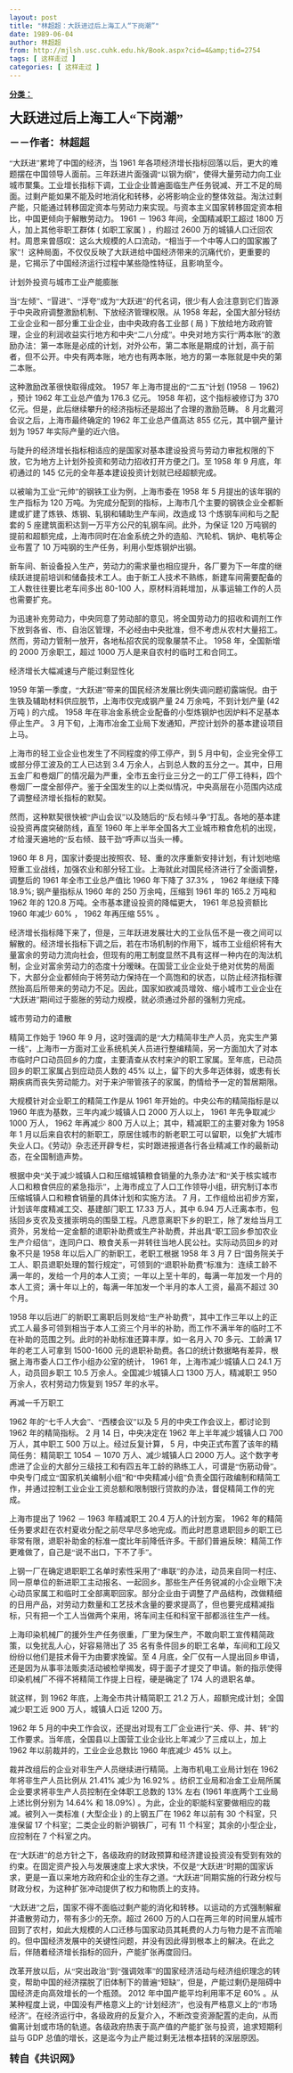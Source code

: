 ```yaml
---
layout: post
title: "林超超：大跃进过后上海工人“下岗潮”"
date: 1989-06-04
author: 林超超
from: http://mjlsh.usc.cuhk.edu.hk/Book.aspx?cid=4&amp;tid=2754
tags: [ 这样走过 ]
categories: [ 这样走过 ]
---
```


<div style="margin: 15px 10px 10px 0px;">
<div>
<span id="ctl00_ContentPlaceHolder1_chapter1_SubjectLabel" style="font-weight:bold;text-decoration:underline;">
   分类：
  </span>
</div>
<!--[if gte mso 9]><xml>
 <o:OfficeDocumentSettings>
  <o:AllowPNG/>
 </o:OfficeDocumentSettings>
</xml><![endif]-->
<!--[if gte mso 9]><xml>
 <w:WordDocument>
  <w:View>Normal</w:View>
  <w:Zoom>0</w:Zoom>
  <w:TrackMoves/>
  <w:TrackFormatting/>
  <w:PunctuationKerning/>
  <w:ValidateAgainstSchemas/>
  <w:SaveIfXMLInvalid>false</w:SaveIfXMLInvalid>
  <w:IgnoreMixedContent>false</w:IgnoreMixedContent>
  <w:AlwaysShowPlaceholderText>false</w:AlwaysShowPlaceholderText>
  <w:DoNotPromoteQF/>
  <w:LidThemeOther>EN-US</w:LidThemeOther>
  <w:LidThemeAsian>JA</w:LidThemeAsian>
  <w:LidThemeComplexScript>X-NONE</w:LidThemeComplexScript>
  <w:Compatibility>
   <w:BreakWrappedTables/>
   <w:SnapToGridInCell/>
   <w:WrapTextWithPunct/>
   <w:UseAsianBreakRules/>
   <w:DontGrowAutofit/>
   <w:SplitPgBreakAndParaMark/>
   <w:EnableOpenTypeKerning/>
   <w:DontFlipMirrorIndents/>
   <w:OverrideTableStyleHps/>
   <w:UseFELayout/>
  </w:Compatibility>
  <m:mathPr>
   <m:mathFont m:val="Cambria Math"/>
   <m:brkBin m:val="before"/>
   <m:brkBinSub m:val="&#45;-"/>
   <m:smallFrac m:val="off"/>
   <m:dispDef/>
   <m:lMargin m:val="0"/>
   <m:rMargin m:val="0"/>
   <m:defJc m:val="centerGroup"/>
   <m:wrapIndent m:val="1440"/>
   <m:intLim m:val="subSup"/>
   <m:naryLim m:val="undOvr"/>
  </m:mathPr></w:WordDocument>
</xml><![endif]-->
<!--[if gte mso 9]><xml>
 <w:LatentStyles DefLockedState="false" DefUnhideWhenUsed="true"
  DefSemiHidden="true" DefQFormat="false" DefPriority="99"
  LatentStyleCount="276">
  <w:LsdException Locked="false" Priority="0" SemiHidden="false"
   UnhideWhenUsed="false" QFormat="true" Name="Normal"/>
  <w:LsdException Locked="false" Priority="9" SemiHidden="false"
   UnhideWhenUsed="false" QFormat="true" Name="heading 1"/>
  <w:LsdException Locked="false" Priority="9" QFormat="true" Name="heading 2"/>
  <w:LsdException Locked="false" Priority="9" QFormat="true" Name="heading 3"/>
  <w:LsdException Locked="false" Priority="9" QFormat="true" Name="heading 4"/>
  <w:LsdException Locked="false" Priority="9" QFormat="true" Name="heading 5"/>
  <w:LsdException Locked="false" Priority="9" QFormat="true" Name="heading 6"/>
  <w:LsdException Locked="false" Priority="9" QFormat="true" Name="heading 7"/>
  <w:LsdException Locked="false" Priority="9" QFormat="true" Name="heading 8"/>
  <w:LsdException Locked="false" Priority="9" QFormat="true" Name="heading 9"/>
  <w:LsdException Locked="false" Priority="39" Name="toc 1"/>
  <w:LsdException Locked="false" Priority="39" Name="toc 2"/>
  <w:LsdException Locked="false" Priority="39" Name="toc 3"/>
  <w:LsdException Locked="false" Priority="39" Name="toc 4"/>
  <w:LsdException Locked="false" Priority="39" Name="toc 5"/>
  <w:LsdException Locked="false" Priority="39" Name="toc 6"/>
  <w:LsdException Locked="false" Priority="39" Name="toc 7"/>
  <w:LsdException Locked="false" Priority="39" Name="toc 8"/>
  <w:LsdException Locked="false" Priority="39" Name="toc 9"/>
  <w:LsdException Locked="false" Priority="35" QFormat="true" Name="caption"/>
  <w:LsdException Locked="false" Priority="10" SemiHidden="false"
   UnhideWhenUsed="false" QFormat="true" Name="Title"/>
  <w:LsdException Locked="false" Priority="0" Name="Default Paragraph Font"/>
  <w:LsdException Locked="false" Priority="11" SemiHidden="false"
   UnhideWhenUsed="false" QFormat="true" Name="Subtitle"/>
  <w:LsdException Locked="false" Priority="22" SemiHidden="false"
   UnhideWhenUsed="false" QFormat="true" Name="Strong"/>
  <w:LsdException Locked="false" Priority="20" SemiHidden="false"
   UnhideWhenUsed="false" QFormat="true" Name="Emphasis"/>
  <w:LsdException Locked="false" Priority="59" SemiHidden="false"
   UnhideWhenUsed="false" Name="Table Grid"/>
  <w:LsdException Locked="false" UnhideWhenUsed="false" Name="Placeholder Text"/>
  <w:LsdException Locked="false" Priority="1" SemiHidden="false"
   UnhideWhenUsed="false" QFormat="true" Name="No Spacing"/>
  <w:LsdException Locked="false" Priority="60" SemiHidden="false"
   UnhideWhenUsed="false" Name="Light Shading"/>
  <w:LsdException Locked="false" Priority="61" SemiHidden="false"
   UnhideWhenUsed="false" Name="Light List"/>
  <w:LsdException Locked="false" Priority="62" SemiHidden="false"
   UnhideWhenUsed="false" Name="Light Grid"/>
  <w:LsdException Locked="false" Priority="63" SemiHidden="false"
   UnhideWhenUsed="false" Name="Medium Shading 1"/>
  <w:LsdException Locked="false" Priority="64" SemiHidden="false"
   UnhideWhenUsed="false" Name="Medium Shading 2"/>
  <w:LsdException Locked="false" Priority="65" SemiHidden="false"
   UnhideWhenUsed="false" Name="Medium List 1"/>
  <w:LsdException Locked="false" Priority="66" SemiHidden="false"
   UnhideWhenUsed="false" Name="Medium List 2"/>
  <w:LsdException Locked="false" Priority="67" SemiHidden="false"
   UnhideWhenUsed="false" Name="Medium Grid 1"/>
  <w:LsdException Locked="false" Priority="68" SemiHidden="false"
   UnhideWhenUsed="false" Name="Medium Grid 2"/>
  <w:LsdException Locked="false" Priority="69" SemiHidden="false"
   UnhideWhenUsed="false" Name="Medium Grid 3"/>
  <w:LsdException Locked="false" Priority="70" SemiHidden="false"
   UnhideWhenUsed="false" Name="Dark List"/>
  <w:LsdException Locked="false" Priority="71" SemiHidden="false"
   UnhideWhenUsed="false" Name="Colorful Shading"/>
  <w:LsdException Locked="false" Priority="72" SemiHidden="false"
   UnhideWhenUsed="false" Name="Colorful List"/>
  <w:LsdException Locked="false" Priority="73" SemiHidden="false"
   UnhideWhenUsed="false" Name="Colorful Grid"/>
  <w:LsdException Locked="false" Priority="60" SemiHidden="false"
   UnhideWhenUsed="false" Name="Light Shading Accent 1"/>
  <w:LsdException Locked="false" Priority="61" SemiHidden="false"
   UnhideWhenUsed="false" Name="Light List Accent 1"/>
  <w:LsdException Locked="false" Priority="62" SemiHidden="false"
   UnhideWhenUsed="false" Name="Light Grid Accent 1"/>
  <w:LsdException Locked="false" Priority="63" SemiHidden="false"
   UnhideWhenUsed="false" Name="Medium Shading 1 Accent 1"/>
  <w:LsdException Locked="false" Priority="64" SemiHidden="false"
   UnhideWhenUsed="false" Name="Medium Shading 2 Accent 1"/>
  <w:LsdException Locked="false" Priority="65" SemiHidden="false"
   UnhideWhenUsed="false" Name="Medium List 1 Accent 1"/>
  <w:LsdException Locked="false" UnhideWhenUsed="false" Name="Revision"/>
  <w:LsdException Locked="false" Priority="34" SemiHidden="false"
   UnhideWhenUsed="false" QFormat="true" Name="List Paragraph"/>
  <w:LsdException Locked="false" Priority="29" SemiHidden="false"
   UnhideWhenUsed="false" QFormat="true" Name="Quote"/>
  <w:LsdException Locked="false" Priority="30" SemiHidden="false"
   UnhideWhenUsed="false" QFormat="true" Name="Intense Quote"/>
  <w:LsdException Locked="false" Priority="66" SemiHidden="false"
   UnhideWhenUsed="false" Name="Medium List 2 Accent 1"/>
  <w:LsdException Locked="false" Priority="67" SemiHidden="false"
   UnhideWhenUsed="false" Name="Medium Grid 1 Accent 1"/>
  <w:LsdException Locked="false" Priority="68" SemiHidden="false"
   UnhideWhenUsed="false" Name="Medium Grid 2 Accent 1"/>
  <w:LsdException Locked="false" Priority="69" SemiHidden="false"
   UnhideWhenUsed="false" Name="Medium Grid 3 Accent 1"/>
  <w:LsdException Locked="false" Priority="70" SemiHidden="false"
   UnhideWhenUsed="false" Name="Dark List Accent 1"/>
  <w:LsdException Locked="false" Priority="71" SemiHidden="false"
   UnhideWhenUsed="false" Name="Colorful Shading Accent 1"/>
  <w:LsdException Locked="false" Priority="72" SemiHidden="false"
   UnhideWhenUsed="false" Name="Colorful List Accent 1"/>
  <w:LsdException Locked="false" Priority="73" SemiHidden="false"
   UnhideWhenUsed="false" Name="Colorful Grid Accent 1"/>
  <w:LsdException Locked="false" Priority="60" SemiHidden="false"
   UnhideWhenUsed="false" Name="Light Shading Accent 2"/>
  <w:LsdException Locked="false" Priority="61" SemiHidden="false"
   UnhideWhenUsed="false" Name="Light List Accent 2"/>
  <w:LsdException Locked="false" Priority="62" SemiHidden="false"
   UnhideWhenUsed="false" Name="Light Grid Accent 2"/>
  <w:LsdException Locked="false" Priority="63" SemiHidden="false"
   UnhideWhenUsed="false" Name="Medium Shading 1 Accent 2"/>
  <w:LsdException Locked="false" Priority="64" SemiHidden="false"
   UnhideWhenUsed="false" Name="Medium Shading 2 Accent 2"/>
  <w:LsdException Locked="false" Priority="65" SemiHidden="false"
   UnhideWhenUsed="false" Name="Medium List 1 Accent 2"/>
  <w:LsdException Locked="false" Priority="66" SemiHidden="false"
   UnhideWhenUsed="false" Name="Medium List 2 Accent 2"/>
  <w:LsdException Locked="false" Priority="67" SemiHidden="false"
   UnhideWhenUsed="false" Name="Medium Grid 1 Accent 2"/>
  <w:LsdException Locked="false" Priority="68" SemiHidden="false"
   UnhideWhenUsed="false" Name="Medium Grid 2 Accent 2"/>
  <w:LsdException Locked="false" Priority="69" SemiHidden="false"
   UnhideWhenUsed="false" Name="Medium Grid 3 Accent 2"/>
  <w:LsdException Locked="false" Priority="70" SemiHidden="false"
   UnhideWhenUsed="false" Name="Dark List Accent 2"/>
  <w:LsdException Locked="false" Priority="71" SemiHidden="false"
   UnhideWhenUsed="false" Name="Colorful Shading Accent 2"/>
  <w:LsdException Locked="false" Priority="72" SemiHidden="false"
   UnhideWhenUsed="false" Name="Colorful List Accent 2"/>
  <w:LsdException Locked="false" Priority="73" SemiHidden="false"
   UnhideWhenUsed="false" Name="Colorful Grid Accent 2"/>
  <w:LsdException Locked="false" Priority="60" SemiHidden="false"
   UnhideWhenUsed="false" Name="Light Shading Accent 3"/>
  <w:LsdException Locked="false" Priority="61" SemiHidden="false"
   UnhideWhenUsed="false" Name="Light List Accent 3"/>
  <w:LsdException Locked="false" Priority="62" SemiHidden="false"
   UnhideWhenUsed="false" Name="Light Grid Accent 3"/>
  <w:LsdException Locked="false" Priority="63" SemiHidden="false"
   UnhideWhenUsed="false" Name="Medium Shading 1 Accent 3"/>
  <w:LsdException Locked="false" Priority="64" SemiHidden="false"
   UnhideWhenUsed="false" Name="Medium Shading 2 Accent 3"/>
  <w:LsdException Locked="false" Priority="65" SemiHidden="false"
   UnhideWhenUsed="false" Name="Medium List 1 Accent 3"/>
  <w:LsdException Locked="false" Priority="66" SemiHidden="false"
   UnhideWhenUsed="false" Name="Medium List 2 Accent 3"/>
  <w:LsdException Locked="false" Priority="67" SemiHidden="false"
   UnhideWhenUsed="false" Name="Medium Grid 1 Accent 3"/>
  <w:LsdException Locked="false" Priority="68" SemiHidden="false"
   UnhideWhenUsed="false" Name="Medium Grid 2 Accent 3"/>
  <w:LsdException Locked="false" Priority="69" SemiHidden="false"
   UnhideWhenUsed="false" Name="Medium Grid 3 Accent 3"/>
  <w:LsdException Locked="false" Priority="70" SemiHidden="false"
   UnhideWhenUsed="false" Name="Dark List Accent 3"/>
  <w:LsdException Locked="false" Priority="71" SemiHidden="false"
   UnhideWhenUsed="false" Name="Colorful Shading Accent 3"/>
  <w:LsdException Locked="false" Priority="72" SemiHidden="false"
   UnhideWhenUsed="false" Name="Colorful List Accent 3"/>
  <w:LsdException Locked="false" Priority="73" SemiHidden="false"
   UnhideWhenUsed="false" Name="Colorful Grid Accent 3"/>
  <w:LsdException Locked="false" Priority="60" SemiHidden="false"
   UnhideWhenUsed="false" Name="Light Shading Accent 4"/>
  <w:LsdException Locked="false" Priority="61" SemiHidden="false"
   UnhideWhenUsed="false" Name="Light List Accent 4"/>
  <w:LsdException Locked="false" Priority="62" SemiHidden="false"
   UnhideWhenUsed="false" Name="Light Grid Accent 4"/>
  <w:LsdException Locked="false" Priority="63" SemiHidden="false"
   UnhideWhenUsed="false" Name="Medium Shading 1 Accent 4"/>
  <w:LsdException Locked="false" Priority="64" SemiHidden="false"
   UnhideWhenUsed="false" Name="Medium Shading 2 Accent 4"/>
  <w:LsdException Locked="false" Priority="65" SemiHidden="false"
   UnhideWhenUsed="false" Name="Medium List 1 Accent 4"/>
  <w:LsdException Locked="false" Priority="66" SemiHidden="false"
   UnhideWhenUsed="false" Name="Medium List 2 Accent 4"/>
  <w:LsdException Locked="false" Priority="67" SemiHidden="false"
   UnhideWhenUsed="false" Name="Medium Grid 1 Accent 4"/>
  <w:LsdException Locked="false" Priority="68" SemiHidden="false"
   UnhideWhenUsed="false" Name="Medium Grid 2 Accent 4"/>
  <w:LsdException Locked="false" Priority="69" SemiHidden="false"
   UnhideWhenUsed="false" Name="Medium Grid 3 Accent 4"/>
  <w:LsdException Locked="false" Priority="70" SemiHidden="false"
   UnhideWhenUsed="false" Name="Dark List Accent 4"/>
  <w:LsdException Locked="false" Priority="71" SemiHidden="false"
   UnhideWhenUsed="false" Name="Colorful Shading Accent 4"/>
  <w:LsdException Locked="false" Priority="72" SemiHidden="false"
   UnhideWhenUsed="false" Name="Colorful List Accent 4"/>
  <w:LsdException Locked="false" Priority="73" SemiHidden="false"
   UnhideWhenUsed="false" Name="Colorful Grid Accent 4"/>
  <w:LsdException Locked="false" Priority="60" SemiHidden="false"
   UnhideWhenUsed="false" Name="Light Shading Accent 5"/>
  <w:LsdException Locked="false" Priority="61" SemiHidden="false"
   UnhideWhenUsed="false" Name="Light List Accent 5"/>
  <w:LsdException Locked="false" Priority="62" SemiHidden="false"
   UnhideWhenUsed="false" Name="Light Grid Accent 5"/>
  <w:LsdException Locked="false" Priority="63" SemiHidden="false"
   UnhideWhenUsed="false" Name="Medium Shading 1 Accent 5"/>
  <w:LsdException Locked="false" Priority="64" SemiHidden="false"
   UnhideWhenUsed="false" Name="Medium Shading 2 Accent 5"/>
  <w:LsdException Locked="false" Priority="65" SemiHidden="false"
   UnhideWhenUsed="false" Name="Medium List 1 Accent 5"/>
  <w:LsdException Locked="false" Priority="66" SemiHidden="false"
   UnhideWhenUsed="false" Name="Medium List 2 Accent 5"/>
  <w:LsdException Locked="false" Priority="67" SemiHidden="false"
   UnhideWhenUsed="false" Name="Medium Grid 1 Accent 5"/>
  <w:LsdException Locked="false" Priority="68" SemiHidden="false"
   UnhideWhenUsed="false" Name="Medium Grid 2 Accent 5"/>
  <w:LsdException Locked="false" Priority="69" SemiHidden="false"
   UnhideWhenUsed="false" Name="Medium Grid 3 Accent 5"/>
  <w:LsdException Locked="false" Priority="70" SemiHidden="false"
   UnhideWhenUsed="false" Name="Dark List Accent 5"/>
  <w:LsdException Locked="false" Priority="71" SemiHidden="false"
   UnhideWhenUsed="false" Name="Colorful Shading Accent 5"/>
  <w:LsdException Locked="false" Priority="72" SemiHidden="false"
   UnhideWhenUsed="false" Name="Colorful List Accent 5"/>
  <w:LsdException Locked="false" Priority="73" SemiHidden="false"
   UnhideWhenUsed="false" Name="Colorful Grid Accent 5"/>
  <w:LsdException Locked="false" Priority="60" SemiHidden="false"
   UnhideWhenUsed="false" Name="Light Shading Accent 6"/>
  <w:LsdException Locked="false" Priority="61" SemiHidden="false"
   UnhideWhenUsed="false" Name="Light List Accent 6"/>
  <w:LsdException Locked="false" Priority="62" SemiHidden="false"
   UnhideWhenUsed="false" Name="Light Grid Accent 6"/>
  <w:LsdException Locked="false" Priority="63" SemiHidden="false"
   UnhideWhenUsed="false" Name="Medium Shading 1 Accent 6"/>
  <w:LsdException Locked="false" Priority="64" SemiHidden="false"
   UnhideWhenUsed="false" Name="Medium Shading 2 Accent 6"/>
  <w:LsdException Locked="false" Priority="65" SemiHidden="false"
   UnhideWhenUsed="false" Name="Medium List 1 Accent 6"/>
  <w:LsdException Locked="false" Priority="66" SemiHidden="false"
   UnhideWhenUsed="false" Name="Medium List 2 Accent 6"/>
  <w:LsdException Locked="false" Priority="67" SemiHidden="false"
   UnhideWhenUsed="false" Name="Medium Grid 1 Accent 6"/>
  <w:LsdException Locked="false" Priority="68" SemiHidden="false"
   UnhideWhenUsed="false" Name="Medium Grid 2 Accent 6"/>
  <w:LsdException Locked="false" Priority="69" SemiHidden="false"
   UnhideWhenUsed="false" Name="Medium Grid 3 Accent 6"/>
  <w:LsdException Locked="false" Priority="70" SemiHidden="false"
   UnhideWhenUsed="false" Name="Dark List Accent 6"/>
  <w:LsdException Locked="false" Priority="71" SemiHidden="false"
   UnhideWhenUsed="false" Name="Colorful Shading Accent 6"/>
  <w:LsdException Locked="false" Priority="72" SemiHidden="false"
   UnhideWhenUsed="false" Name="Colorful List Accent 6"/>
  <w:LsdException Locked="false" Priority="73" SemiHidden="false"
   UnhideWhenUsed="false" Name="Colorful Grid Accent 6"/>
  <w:LsdException Locked="false" Priority="19" SemiHidden="false"
   UnhideWhenUsed="false" QFormat="true" Name="Subtle Emphasis"/>
  <w:LsdException Locked="false" Priority="21" SemiHidden="false"
   UnhideWhenUsed="false" QFormat="true" Name="Intense Emphasis"/>
  <w:LsdException Locked="false" Priority="31" SemiHidden="false"
   UnhideWhenUsed="false" QFormat="true" Name="Subtle Reference"/>
  <w:LsdException Locked="false" Priority="32" SemiHidden="false"
   UnhideWhenUsed="false" QFormat="true" Name="Intense Reference"/>
  <w:LsdException Locked="false" Priority="33" SemiHidden="false"
   UnhideWhenUsed="false" QFormat="true" Name="Book Title"/>
  <w:LsdException Locked="false" Priority="37" Name="Bibliography"/>
  <w:LsdException Locked="false" Priority="39" QFormat="true" Name="TOC Heading"/>
 </w:LatentStyles>
</xml><![endif]-->
<!--[if gte mso 10]>
<style>
 /* Style Definitions */
table.MsoNormalTable
	{mso-style-name:"Table Normal";
	mso-tstyle-rowband-size:0;
	mso-tstyle-colband-size:0;
	mso-style-noshow:yes;
	mso-style-priority:99;
	mso-style-parent:"";
	mso-padding-alt:0in 5.4pt 0in 5.4pt;
	mso-para-margin:0in;
	mso-para-margin-bottom:.0001pt;
	mso-pagination:widow-orphan;
	font-size:10.0pt;
	font-family:"Times New Roman";}
</style>
<![endif]-->
<!--StartFragment-->
<p class="MsoNormal">
<o:p>
<b>
<font size="4">
</font>
</b>
</o:p>
</p>
<p class="MsoNormal">
<b>
<span lang="ZH-CN" style="font-family: 宋体;">
<font size="5">
     大跃进过后上海工人“下岗潮”
    </font>
</span>
<font size="4">
<o:p>
</o:p>
</font>
</b>
</p>
<p class="MsoNormal">
<span lang="ZH-CN" style='font-family:宋体;mso-ascii-font-family:
"Times New Roman"'>
<b>
<font size="4">
     －－作者：林超超
    </font>
</b>
</span>
<o:p>
</o:p>
</p>
<p class="MsoNormal">
<o:p>
</o:p>
</p>
<p class="MsoNormal">
<span lang="ZH-CN" style='font-family:宋体;mso-ascii-font-family:
"Times New Roman"'>
   “大跃进”累垮了中国的经济，当
  </span>
  1961
  <span lang="ZH-CN" style='font-family:
宋体;mso-ascii-font-family:"Times New Roman"'>
   年各项经济增长指标回落以后，更大的难题摆在中国领导人面前。三年跃进片面强调“以钢为纲”，使得大量劳动力向工业城市聚集。工业增长指标下调，工业企业普遍面临生产任务锐减、开工不足的局面。过剩产能如果不能及时地消化和转移，必将影响企业的整体效益。淘汰过剩产能，只能通过转移固定资本与劳动力来实现。与资本主义国家转移固定资本相比，中国更倾向于解散劳动力。
  </span>
  1961
  <span lang="ZH-CN" style='font-family:宋体;mso-ascii-font-family:"Times New Roman"'>
   －
  </span>
  1963
  <span lang="ZH-CN" style='font-family:宋体;mso-ascii-font-family:"Times New Roman"'>
   年间，全国精减职工超过
  </span>
  1800
  <span lang="ZH-CN" style='font-family:宋体;mso-ascii-font-family:"Times New Roman"'>
   万人，加上其他非职工群体
  </span>
  (
  <span lang="ZH-CN" style='font-family:宋体;mso-ascii-font-family:"Times New Roman"'>
   如职工家属
  </span>
  )
  <span lang="ZH-CN" style='font-family:宋体;mso-ascii-font-family:"Times New Roman"'>
   ，约超过
  </span>
  2600
  <span lang="ZH-CN" style='font-family:宋体;mso-ascii-font-family:"Times New Roman"'>
   万的城镇人口迁回农村。周恩来曾感叹：这么大规模的人口流动，“相当于一个中等人口的国家搬了家”！这种局面，不仅仅反映了大跃进给中国经济带来的沉痛代价，更重要的是，它揭示了中国经济运行过程中某些隐性特征，且影响至今。
  </span>
<o:p>
</o:p>
</p>
<p class="MsoNormal">
<span lang="ZH-CN" style='font-family:宋体;mso-ascii-font-family:
"Times New Roman"'>
   计划外投资与城市工业产能膨胀
  </span>
<o:p>
</o:p>
</p>
<p class="MsoNormal">
<span lang="ZH-CN" style='font-family:宋体;mso-ascii-font-family:
"Times New Roman"'>
   当“左倾”、“冒进”、“浮夸”成为“大跃进”的代名词，很少有人会注意到它们皆源于中央政府调整激励机制、下放经济管理权限。从
  </span>
  1958
  <span lang="ZH-CN" style='font-family:宋体;mso-ascii-font-family:"Times New Roman"'>
   年起，全国大部分轻纺工业企业和一部分重工业企业，由中央政府各工业部
  </span>
  (
  <span lang="ZH-CN" style='font-family:宋体;mso-ascii-font-family:"Times New Roman"'>
   局
  </span>
  )
  <span lang="ZH-CN" style='font-family:宋体;mso-ascii-font-family:"Times New Roman"'>
   下放给地方政府管理，企业的利润收益实行地方和中央“二八分成”。中央对地方实行“两本账”的激励办法：第一本账是必成的计划，对外公布，第二本账是期成的计划，高于前者，但不公开。中央有两本账，地方也有两本账，地方的第一本账就是中央的第二本账。
  </span>
<o:p>
</o:p>
</p>
<p class="MsoNormal">
<span lang="ZH-CN" style='font-family:宋体;mso-ascii-font-family:
"Times New Roman"'>
   这种激励改革很快取得成效。
  </span>
  1957
  <span lang="ZH-CN" style='font-family:
宋体;mso-ascii-font-family:"Times New Roman"'>
   年上海市提出的“二五”计划
  </span>
  (1958
  <span lang="ZH-CN" style='font-family:宋体;mso-ascii-font-family:"Times New Roman"'>
   －
  </span>
  1962)
  <span lang="ZH-CN" style='font-family:宋体;mso-ascii-font-family:"Times New Roman"'>
   ，预计
  </span>
  1962
  <span lang="ZH-CN" style='font-family:宋体;mso-ascii-font-family:"Times New Roman"'>
   年工业总产值为
  </span>
  176.3
  <span lang="ZH-CN" style='font-family:宋体;mso-ascii-font-family:"Times New Roman"'>
   亿元。
  </span>
  1958
  <span lang="ZH-CN" style='font-family:宋体;mso-ascii-font-family:"Times New Roman"'>
   年初，这个指标被修订为
  </span>
  370
  <span lang="ZH-CN" style='font-family:宋体;mso-ascii-font-family:"Times New Roman"'>
   亿元。但是，此后继续攀升的经济指标还是超出了合理的激励范畴。
  </span>
  8
  <span lang="ZH-CN" style='font-family:宋体;mso-ascii-font-family:"Times New Roman"'>
   月北戴河会议之后，上海市最终确定的
  </span>
  1962
  <span lang="ZH-CN" style='font-family:宋体;mso-ascii-font-family:"Times New Roman"'>
   年工业总产值高达
  </span>
  855
  <span lang="ZH-CN" style='font-family:宋体;mso-ascii-font-family:"Times New Roman"'>
   亿元，其中钢产量计划为
  </span>
  1957
  <span lang="ZH-CN" style='font-family:宋体;mso-ascii-font-family:"Times New Roman"'>
   年实际产量的近六倍。
  </span>
<o:p>
</o:p>
</p>
<p class="MsoNormal">
<span lang="ZH-CN" style='font-family:宋体;mso-ascii-font-family:
"Times New Roman"'>
   与陡升的经济增长指标相适应的是国家对基本建设投资与劳动力审批权限的下放，它为地方上计划外投资和劳动力招收打开方便之门。至
  </span>
  1958
  <span lang="ZH-CN" style='font-family:宋体;mso-ascii-font-family:"Times New Roman"'>
   年
  </span>
  9
  <span lang="ZH-CN" style='font-family:宋体;mso-ascii-font-family:"Times New Roman"'>
   月底，年初通过的
  </span>
  145
  <span lang="ZH-CN" style='font-family:宋体;mso-ascii-font-family:"Times New Roman"'>
   亿元的全年基本建设投资计划就已经超额完成。
  </span>
<o:p>
</o:p>
</p>
<p class="MsoNormal">
<span lang="ZH-CN" style='font-family:宋体;mso-ascii-font-family:
"Times New Roman"'>
   以被喻为工业“元帅”的钢铁工业为例，上海市委在
  </span>
  1958
  <span lang="ZH-CN" style='font-family:宋体;mso-ascii-font-family:"Times New Roman"'>
   年
  </span>
  5
  <span lang="ZH-CN" style='font-family:宋体;mso-ascii-font-family:"Times New Roman"'>
   月提出的该年钢的生产指标为
  </span>
  120
  <span lang="ZH-CN" style='font-family:宋体;mso-ascii-font-family:"Times New Roman"'>
   万吨。为完成分配到的指标，上海市几个主要的钢铁企业全都新建或扩建了炼铁、炼钢、轧钢和辅助生产车间，改造成
  </span>
  13
  <span lang="ZH-CN" style='font-family:宋体;mso-ascii-font-family:"Times New Roman"'>
   个炼钢车间和与之配套的
  </span>
  5
  <span lang="ZH-CN" style='font-family:宋体;mso-ascii-font-family:"Times New Roman"'>
   座建筑面积达到一万平方公尺的轧钢车间。此外，为保证
  </span>
  120
  <span lang="ZH-CN" style='font-family:宋体;mso-ascii-font-family:"Times New Roman"'>
   万吨钢的提前和超额完成，上海市同时在冶金系统之外的造船、汽轮机、锅炉、电机等企业布置了
  </span>
  10
  <span lang="ZH-CN" style='font-family:宋体;mso-ascii-font-family:"Times New Roman"'>
   万吨钢的生产任务，利用小型炼钢炉出钢。
  </span>
<o:p>
</o:p>
</p>
<p class="MsoNormal">
<span lang="ZH-CN" style='font-family:宋体;mso-ascii-font-family:
"Times New Roman"'>
   新车间、新设备投入生产，劳动力的需求量也相应提升，各厂要为下一年度的继续跃进提前培训和储备技术工人。由于新工人技术不熟练，新建车间需要配备的工人数往往要比老车间多出
  </span>
  80-100
  <span lang="ZH-CN" style='font-family:宋体;mso-ascii-font-family:"Times New Roman"'>
   人，原材料消耗增加，从事运输工作的人员也需要扩充。
  </span>
<o:p>
</o:p>
</p>
<p class="MsoNormal">
<span lang="ZH-CN" style='font-family:宋体;mso-ascii-font-family:
"Times New Roman"'>
   为迅速补充劳动力，中央同意了劳动部的意见，将全国劳动力的招收和调剂工作下放到各省、市、自治区管理，不必经由中央批准，但不考虑从农村大量招工。然而，劳动力管制一放开，各地私招农民的现象屡禁不止。
  </span>
  1958
  <span lang="ZH-CN" style='font-family:宋体;mso-ascii-font-family:"Times New Roman"'>
   年，全国新增的
  </span>
  2000
  <span lang="ZH-CN" style='font-family:宋体;mso-ascii-font-family:"Times New Roman"'>
   万余职工，超过
  </span>
  1000
  <span lang="ZH-CN" style='font-family:宋体;mso-ascii-font-family:"Times New Roman"'>
   万人是来自农村的临时工和合同工。
  </span>
<o:p>
</o:p>
</p>
<p class="MsoNormal">
<span lang="ZH-CN" style='font-family:宋体;mso-ascii-font-family:
"Times New Roman"'>
   经济增长大幅减速与产能过剩显性化
  </span>
<o:p>
</o:p>
</p>
<p class="MsoNormal">
  1959
  <span lang="ZH-CN" style='font-family:宋体;mso-ascii-font-family:
"Times New Roman"'>
   年第一季度，“大跃进”带来的国民经济发展比例失调问题初露端倪。由于生铁及辅助材料供应脱节，上海市仅完成钢产量
  </span>
  24
  <span lang="ZH-CN" style='font-family:宋体;mso-ascii-font-family:"Times New Roman"'>
   万余吨，不到计划产量
  </span>
  (42
  <span lang="ZH-CN" style='font-family:宋体;mso-ascii-font-family:"Times New Roman"'>
   万吨
  </span>
  )
  <span lang="ZH-CN" style='font-family:宋体;mso-ascii-font-family:"Times New Roman"'>
   的六成。
  </span>
  1958
  <span lang="ZH-CN" style='font-family:宋体;mso-ascii-font-family:"Times New Roman"'>
   年在非冶金系统企业配备的小型炼钢炉也因炉料不足基本停止生产。
  </span>
  3
  <span lang="ZH-CN" style='font-family:宋体;mso-ascii-font-family:"Times New Roman"'>
   月下旬，上海市冶金工业局下发通知，严控计划外的基本建设项目上马。
  </span>
<o:p>
</o:p>
</p>
<p class="MsoNormal">
<span lang="ZH-CN" style='font-family:宋体;mso-ascii-font-family:
"Times New Roman"'>
   上海市的轻工业企业也发生了不同程度的停工停产，到
  </span>
  5
  <span lang="ZH-CN" style='font-family:宋体;mso-ascii-font-family:"Times New Roman"'>
   月中旬，企业完全停工或部分停工波及的工人已达到
  </span>
  3.4
  <span lang="ZH-CN" style='font-family:宋体;mso-ascii-font-family:"Times New Roman"'>
   万余人，占到总人数的五分之一。其中，日用五金厂和卷烟厂的情况最为严重，全市五金行业三分之一的工厂停工待料，四个卷烟厂一度全部停产。鉴于全国发生的以上类似情况，中央高层在小范围内达成了调整经济增长指标的默契。
  </span>
<o:p>
</o:p>
</p>
<p class="MsoNormal">
<span lang="ZH-CN" style='font-family:宋体;mso-ascii-font-family:
"Times New Roman"'>
   然而，这种默契很快被“庐山会议”以及随后的“反右倾斗争”打乱。各地的基本建设投资再度突破防线，直至
  </span>
  1960
  <span lang="ZH-CN" style='font-family:宋体;mso-ascii-font-family:"Times New Roman"'>
   年上半年全国各大工业城市粮食危机的出现，才给漫天遍地的“反右倾、鼓干劲”呼声以当头一棒。
  </span>
<o:p>
</o:p>
</p>
<p class="MsoNormal">
  1960
  <span lang="ZH-CN" style='font-family:宋体;mso-ascii-font-family:
"Times New Roman"'>
   年
  </span>
  8
  <span lang="ZH-CN" style='font-family:宋体;mso-ascii-font-family:
"Times New Roman"'>
   月，国家计委提出按照农、轻、重的次序重新安排计划，有计划地缩短重工业战线，加强农业和部分轻工业。上海就此对国民经济进行了全面调整，调整后的
  </span>
  1961
  <span lang="ZH-CN" style='font-family:宋体;mso-ascii-font-family:"Times New Roman"'>
   年全市工业总产值比
  </span>
  1960
  <span lang="ZH-CN" style='font-family:宋体;mso-ascii-font-family:"Times New Roman"'>
   年下降了
  </span>
  37.3%
  <span lang="ZH-CN" style='font-family:宋体;mso-ascii-font-family:"Times New Roman"'>
   ，
  </span>
  1962
  <span lang="ZH-CN" style='font-family:宋体;mso-ascii-font-family:"Times New Roman"'>
   年继续下降
  </span>
  18.9%;
  <span lang="ZH-CN" style='font-family:宋体;mso-ascii-font-family:"Times New Roman"'>
   钢产量指标从
  </span>
  1960
  <span lang="ZH-CN" style='font-family:宋体;mso-ascii-font-family:"Times New Roman"'>
   年的
  </span>
  250
  <span lang="ZH-CN" style='font-family:宋体;mso-ascii-font-family:"Times New Roman"'>
   万余吨，压缩到
  </span>
  1961
  <span lang="ZH-CN" style='font-family:宋体;mso-ascii-font-family:"Times New Roman"'>
   年的
  </span>
  165.2
  <span lang="ZH-CN" style='font-family:宋体;mso-ascii-font-family:"Times New Roman"'>
   万吨和
  </span>
  1962
  <span lang="ZH-CN" style='font-family:宋体;mso-ascii-font-family:"Times New Roman"'>
   年的
  </span>
  120.8
  <span lang="ZH-CN" style='font-family:宋体;mso-ascii-font-family:"Times New Roman"'>
   万吨。全市基本建设投资的降幅更大，
  </span>
  1961
  <span lang="ZH-CN" style='font-family:宋体;mso-ascii-font-family:"Times New Roman"'>
   年总投资额比
  </span>
  1960
  <span lang="ZH-CN" style='font-family:宋体;mso-ascii-font-family:"Times New Roman"'>
   年减少
  </span>
  60%
  <span lang="ZH-CN" style='font-family:宋体;mso-ascii-font-family:"Times New Roman"'>
   ，
  </span>
  1962
  <span lang="ZH-CN" style='font-family:宋体;mso-ascii-font-family:"Times New Roman"'>
   年再压缩
  </span>
  55%
  <span lang="ZH-CN" style='font-family:宋体;mso-ascii-font-family:"Times New Roman"'>
   。
  </span>
<o:p>
</o:p>
</p>
<p class="MsoNormal">
<span lang="ZH-CN" style='font-family:宋体;mso-ascii-font-family:
"Times New Roman"'>
   经济增长指标降下来了，但是，三年跃进发展壮大的工业队伍不是一夜之间可以解散的。经济增长指标下调之后，若在市场机制的作用下，城市工业组织将有大量富余的劳动力流向社会，但现有的用工制度显然不具有这样一种内在的淘汰机制，企业对富余劳动力的态度十分暧昧。在国营工业企业处于绝对优势的局面下，大部分企业都倾向于将劳动力保持在一个高饱和的状态，以防止经济指标骤然抬高后所带来的劳动力不足。因此，国家如欲减员增效、缩小城市工业企业在“大跃进”期间过于膨胀的劳动力规模，就必须通过外部的强制力完成。
  </span>
<o:p>
</o:p>
</p>
<p class="MsoNormal">
<span lang="ZH-CN" style='font-family:宋体;mso-ascii-font-family:
"Times New Roman"'>
   城市劳动力的遣散
  </span>
<o:p>
</o:p>
</p>
<p class="MsoNormal">
<span lang="ZH-CN" style='font-family:宋体;mso-ascii-font-family:
"Times New Roman"'>
   精简工作始于
  </span>
  1960
  <span lang="ZH-CN" style='font-family:宋体;
mso-ascii-font-family:"Times New Roman"'>
   年
  </span>
  9
  <span lang="ZH-CN" style='font-family:宋体;mso-ascii-font-family:"Times New Roman"'>
   月，这时强调的是“大力精简非生产人员，充实生产第一线”，上海市一方面对工业系统机关人员进行整编精简，另一方面加大了对本市临时户口动员回乡的力度，主要清查从农村来沪的职工家属。至年底，已动员回乡的职工家属占到应动员人数的
  </span>
  45%
  <span lang="ZH-CN" style='font-family:宋体;mso-ascii-font-family:"Times New Roman"'>
   以上，留下的大多年迈体弱，或患有长期疾病而丧失劳动能力。对于来沪带管孩子的家属，酌情给予一定的暂居期限。
  </span>
<o:p>
</o:p>
</p>
<p class="MsoNormal">
<span lang="ZH-CN" style='font-family:宋体;mso-ascii-font-family:
"Times New Roman"'>
   大规模针对企业职工的精简工作是从
  </span>
  1961
  <span lang="ZH-CN" style='font-family:宋体;mso-ascii-font-family:"Times New Roman"'>
   年开始的。中央公布的精简指标是以
  </span>
  1960
  <span lang="ZH-CN" style='font-family:宋体;mso-ascii-font-family:"Times New Roman"'>
   年底为基数，三年内减少城镇人口
  </span>
  2000
  <span lang="ZH-CN" style='font-family:宋体;mso-ascii-font-family:"Times New Roman"'>
   万人以上，
  </span>
  1961
  <span lang="ZH-CN" style='font-family:宋体;mso-ascii-font-family:"Times New Roman"'>
   年先争取减少
  </span>
  1000
  <span lang="ZH-CN" style='font-family:宋体;mso-ascii-font-family:"Times New Roman"'>
   万人，
  </span>
  1962
  <span lang="ZH-CN" style='font-family:宋体;mso-ascii-font-family:"Times New Roman"'>
   年再减少
  </span>
  800
  <span lang="ZH-CN" style='font-family:宋体;mso-ascii-font-family:"Times New Roman"'>
   万人以上；其中，精减职工的主要对象为
  </span>
  1958
  <span lang="ZH-CN" style='font-family:宋体;mso-ascii-font-family:"Times New Roman"'>
   年
  </span>
  1
  <span lang="ZH-CN" style='font-family:宋体;mso-ascii-font-family:"Times New Roman"'>
   月以后来自农村的新职工，原居住城市的新老职工可以留职，以免扩大城市失业人口。《劳动》杂志还开辟专栏，实时跟进报道各行各业精减工作的最新动态，在全国制造声势。
  </span>
<o:p>
</o:p>
</p>
<p class="MsoNormal">
<span lang="ZH-CN" style='font-family:宋体;mso-ascii-font-family:
"Times New Roman"'>
   根据中央“关于减少城镇人口和压缩城镇粮食销量的九条办法”和“关于核实城市人口和粮食供应的紧急指示”，上海市成立了人口工作领导小组，研究制订本市压缩城镇人口和粮食销量的具体计划和实施方法。
  </span>
  7
  <span lang="ZH-CN" style='font-family:宋体;mso-ascii-font-family:"Times New Roman"'>
   月，工作组给出初步方案，计划该年度精减工交、基建部门职工
  </span>
  17.33
  <span lang="ZH-CN" style='font-family:宋体;mso-ascii-font-family:"Times New Roman"'>
   万人，其中
  </span>
  6.94
  <span lang="ZH-CN" style='font-family:宋体;mso-ascii-font-family:"Times New Roman"'>
   万人迁离本市，包括回乡支农及支援崇明岛的围垦工程。凡愿意离职下乡的职工，除了发给当月工资外，另发给一定金额的退职补助费或生产补助费，并出具“职工回乡参加农业生产介绍信”，连同户口、粮食关系一并转往当地人民公社。实际动员回乡的对象不只是
  </span>
  1958
  <span lang="ZH-CN" style='font-family:宋体;mso-ascii-font-family:"Times New Roman"'>
   年以后入厂的新职工，老职工根据
  </span>
  1958
  <span lang="ZH-CN" style='font-family:宋体;mso-ascii-font-family:"Times New Roman"'>
   年
  </span>
  3
  <span lang="ZH-CN" style='font-family:宋体;mso-ascii-font-family:"Times New Roman"'>
   月
  </span>
  7
  <span lang="ZH-CN" style='font-family:宋体;mso-ascii-font-family:"Times New Roman"'>
   日“国务院关于工人、职员退职处理的暂行规定”，可领到的“退职补助费”标准为：连续工龄不满一年的，发给一个月的本人工资；一年以上至十年的，每满一年加发一个月的本人工资；满十年以上的，每满一年加发一个半月的本人工资，最高不超过
  </span>
  30
  <span lang="ZH-CN" style='font-family:宋体;mso-ascii-font-family:"Times New Roman"'>
   个月。
  </span>
<o:p>
</o:p>
</p>
<p class="MsoNormal">
  1958
  <span lang="ZH-CN" style='font-family:宋体;mso-ascii-font-family:
"Times New Roman"'>
   年以后进厂的新职工离职后则发给“生产补助费”，其中工作三年以上的正式工人最多可领到相当于本人工资三个月半的补助，而工作不满半年的临时工不在补助的范围之列。此时的补助标准还算丰厚，如一名月入
  </span>
  70
  <span lang="ZH-CN" style='font-family:宋体;mso-ascii-font-family:"Times New Roman"'>
   多元、工龄满
  </span>
  17
  <span lang="ZH-CN" style='font-family:宋体;mso-ascii-font-family:"Times New Roman"'>
   年的老工人可拿到
  </span>
  1500-1600
  <span lang="ZH-CN" style='font-family:宋体;mso-ascii-font-family:"Times New Roman"'>
   元的退职补助费。各口的统计数据略有差异，根据上海市委人口工作小组办公室的统计，
  </span>
  1961
  <span lang="ZH-CN" style='font-family:宋体;mso-ascii-font-family:"Times New Roman"'>
   年，上海市减少城镇人口
  </span>
  24.1
  <span lang="ZH-CN" style='font-family:宋体;mso-ascii-font-family:"Times New Roman"'>
   万人，动员回乡职工
  </span>
  10.5
  <span lang="ZH-CN" style='font-family:宋体;mso-ascii-font-family:"Times New Roman"'>
   万余人。全国减少城镇人口
  </span>
  1300
  <span lang="ZH-CN" style='font-family:宋体;mso-ascii-font-family:"Times New Roman"'>
   万人，精减职工
  </span>
  950
  <span lang="ZH-CN" style='font-family:宋体;mso-ascii-font-family:"Times New Roman"'>
   万余人，农村劳动力恢复到
  </span>
  1957
  <span lang="ZH-CN" style='font-family:宋体;mso-ascii-font-family:"Times New Roman"'>
   年的水平。
  </span>
<o:p>
</o:p>
</p>
<p class="MsoNormal">
<span lang="ZH-CN" style='font-family:宋体;mso-ascii-font-family:
"Times New Roman"'>
   再减一千万职工
  </span>
<o:p>
</o:p>
</p>
<p class="MsoNormal">
  1962
  <span lang="ZH-CN" style='font-family:宋体;mso-ascii-font-family:
"Times New Roman"'>
   年的“七千人大会”、“西楼会议”以及
  </span>
  5
  <span lang="ZH-CN" style='font-family:
宋体;mso-ascii-font-family:"Times New Roman"'>
   月的中央工作会议上，都讨论到
  </span>
  1962
  <span lang="ZH-CN" style='font-family:宋体;mso-ascii-font-family:"Times New Roman"'>
   年的精简指标。
  </span>
  2
  <span lang="ZH-CN" style='font-family:宋体;mso-ascii-font-family:"Times New Roman"'>
   月
  </span>
  14
  <span lang="ZH-CN" style='font-family:宋体;mso-ascii-font-family:"Times New Roman"'>
   日，中央决定在
  </span>
  1962
  <span lang="ZH-CN" style='font-family:宋体;mso-ascii-font-family:"Times New Roman"'>
   年上半年减少城镇人口
  </span>
  700
  <span lang="ZH-CN" style='font-family:宋体;mso-ascii-font-family:"Times New Roman"'>
   万人，其中职工
  </span>
  500
  <span lang="ZH-CN" style='font-family:宋体;mso-ascii-font-family:"Times New Roman"'>
   万以上。经过反复计算，
  </span>
  5
  <span lang="ZH-CN" style='font-family:宋体;mso-ascii-font-family:"Times New Roman"'>
   月，中央正式布置了该年的精简任务：精简职工
  </span>
  1054
  <span lang="ZH-CN" style='font-family:宋体;mso-ascii-font-family:"Times New Roman"'>
   －
  </span>
  1070
  <span lang="ZH-CN" style='font-family:宋体;mso-ascii-font-family:"Times New Roman"'>
   万人、减少城镇人口
  </span>
  2000
  <span lang="ZH-CN" style='font-family:宋体;mso-ascii-font-family:"Times New Roman"'>
   万人。这个数字考虑进了企业的大部分三级技工和有四五年工龄的熟练工人，可谓是“伤筋动骨”。中央专门成立“国家机关编制小组”和“中央精减小组”负责全国行政编制和精简工作，并通过控制工业企业工资总额和限制银行贷款的办法，督促精简工作的完成。
  </span>
<o:p>
</o:p>
</p>
<p class="MsoNormal">
<span lang="ZH-CN" style='font-family:宋体;mso-ascii-font-family:
"Times New Roman"'>
   上海市提出了
  </span>
  1962
  <span lang="ZH-CN" style='font-family:宋体;
mso-ascii-font-family:"Times New Roman"'>
   －
  </span>
  1963
  <span lang="ZH-CN" style='font-family:宋体;mso-ascii-font-family:"Times New Roman"'>
   年精减职工
  </span>
  20.4
  <span lang="ZH-CN" style='font-family:宋体;mso-ascii-font-family:"Times New Roman"'>
   万人的计划方案，
  </span>
  1962
  <span lang="ZH-CN" style='font-family:宋体;mso-ascii-font-family:"Times New Roman"'>
   年的精简任务要求赶在农村夏收分配之前尽早尽多地完成。而此时愿意退职回乡的职工已非常有限，退职补助金的标准一度比年前降低许多。干部们普遍反映：精简工作更难做了，自己是“说不出口，下不了手”。
  </span>
<o:p>
</o:p>
</p>
<p class="MsoNormal">
<span lang="ZH-CN" style='font-family:宋体;mso-ascii-font-family:
"Times New Roman"'>
   上钢一厂在确定退职职工名单时索性采用了“串联”的办法，动员来自同一村庄、同一原单位的新进职工主动报名、一起回乡。那些生产任务锐减的小企业眼下决心动员家属工和临时工全部离职回家。部分企业由于调整了产品结构，改做精细的日用产品，对劳动力数量和工艺技术含量的要求提高了，但也要完成精减指标，只有把一个工人当做两个来用，将车间主任和科室干部都派往生产一线。
  </span>
<o:p>
</o:p>
</p>
<p class="MsoNormal">
<span lang="ZH-CN" style='font-family:宋体;mso-ascii-font-family:
"Times New Roman"'>
   上海印染机械厂的援外生产任务很重，厂里为保生产，不敢向职工宣传精简政策，以免扰乱人心，好容易筛出了
  </span>
  35
  <span lang="ZH-CN" style='font-family:宋体;mso-ascii-font-family:"Times New Roman"'>
   名有条件回乡的职工名单，车间和工段又纷纷以他们是技术骨干为由要求挽留。至
  </span>
  4
  <span lang="ZH-CN" style='font-family:宋体;mso-ascii-font-family:"Times New Roman"'>
   月底，全厂仅有一人提出回乡申请，还是因为从事非法贩卖活动被检举揭发，碍于面子才提交了申请。新的指示使得印染机械厂不得不将精简工作提上日程，硬是确定了
  </span>
  174
  <span lang="ZH-CN" style='font-family:宋体;mso-ascii-font-family:"Times New Roman"'>
   人的退职名单。
  </span>
<o:p>
</o:p>
</p>
<p class="MsoNormal">
<span lang="ZH-CN" style='font-family:宋体;mso-ascii-font-family:
"Times New Roman"'>
   就这样，到
  </span>
  1962
  <span lang="ZH-CN" style='font-family:宋体;
mso-ascii-font-family:"Times New Roman"'>
   年底，上海全市共计精简职工
  </span>
  21.2
  <span lang="ZH-CN" style='font-family:宋体;mso-ascii-font-family:"Times New Roman"'>
   万人，超额完成计划；全国减少职工近
  </span>
  900
  <span lang="ZH-CN" style='font-family:宋体;mso-ascii-font-family:"Times New Roman"'>
   万人，城镇人口近
  </span>
  1200
  <span lang="ZH-CN" style='font-family:宋体;mso-ascii-font-family:"Times New Roman"'>
   万。
  </span>
<o:p>
</o:p>
</p>
<p class="MsoNormal">
  1962
  <span lang="ZH-CN" style='font-family:宋体;mso-ascii-font-family:
"Times New Roman"'>
   年
  </span>
  5
  <span lang="ZH-CN" style='font-family:宋体;mso-ascii-font-family:
"Times New Roman"'>
   月的中央工作会议，还提出对现有工厂企业进行“关、停、并、转”的工作要求。当年底，全国县以上国营工业企业比上年减少了三成以上，加上
  </span>
  1962
  <span lang="ZH-CN" style='font-family:宋体;mso-ascii-font-family:"Times New Roman"'>
   年以前裁并的，工业企业总数比
  </span>
  1960
  <span lang="ZH-CN" style='font-family:宋体;mso-ascii-font-family:"Times New Roman"'>
   年底减少
  </span>
  45%
  <span lang="ZH-CN" style='font-family:宋体;mso-ascii-font-family:"Times New Roman"'>
   以上。
  </span>
<o:p>
</o:p>
</p>
<p class="MsoNormal">
<span lang="ZH-CN" style='font-family:宋体;mso-ascii-font-family:
"Times New Roman"'>
   裁并改组后的企业对非生产人员继续进行精简。上海市机电工业局计划在
  </span>
  1962
  <span lang="ZH-CN" style='font-family:宋体;mso-ascii-font-family:"Times New Roman"'>
   年将非生产人员比例从
  </span>
  21.41%
  <span lang="ZH-CN" style='font-family:宋体;mso-ascii-font-family:"Times New Roman"'>
   减少为
  </span>
  16.92%
  <span lang="ZH-CN" style='font-family:宋体;mso-ascii-font-family:"Times New Roman"'>
   。纺织工业局和冶金工业局所属企业要求将非生产人员控制在全体职工总数的
  </span>
  13%
  <span lang="ZH-CN" style='font-family:宋体;mso-ascii-font-family:"Times New Roman"'>
   左右
  </span>
  (1961
  <span lang="ZH-CN" style='font-family:宋体;mso-ascii-font-family:"Times New Roman"'>
   年底两个工业局上述比例分别为
  </span>
  14.64%
  <span lang="ZH-CN" style='font-family:宋体;mso-ascii-font-family:"Times New Roman"'>
   和
  </span>
  18.09%)
  <span lang="ZH-CN" style='font-family:宋体;mso-ascii-font-family:"Times New Roman"'>
   。为此，企业的职能科室要做相应的裁减。被列入一类标准
  </span>
  (
  <span lang="ZH-CN" style='font-family:宋体;mso-ascii-font-family:"Times New Roman"'>
   大型企业
  </span>
  )
  <span lang="ZH-CN" style='font-family:宋体;mso-ascii-font-family:"Times New Roman"'>
   的上钢五厂在
  </span>
  1962
  <span lang="ZH-CN" style='font-family:宋体;mso-ascii-font-family:"Times New Roman"'>
   年以前有
  </span>
  30
  <span lang="ZH-CN" style='font-family:宋体;mso-ascii-font-family:"Times New Roman"'>
   个科室，只准保留
  </span>
  17
  <span lang="ZH-CN" style='font-family:宋体;mso-ascii-font-family:"Times New Roman"'>
   个科室；二类企业的新沪钢铁厂，可有
  </span>
  11
  <span lang="ZH-CN" style='font-family:宋体;mso-ascii-font-family:"Times New Roman"'>
   个科室；其余的小型企业，应控制在
  </span>
  7
  <span lang="ZH-CN" style='font-family:宋体;mso-ascii-font-family:"Times New Roman"'>
   个科室之内。
  </span>
<o:p>
</o:p>
</p>
<p class="MsoNormal">
<span lang="ZH-CN" style='font-family:宋体;mso-ascii-font-family:
"Times New Roman"'>
   在“大跃进”的总方针之下，各级政府的财政预算和经济建设投资没有受到有效的约束。在固定资产投入与发展速度上求大求快，不仅是“大跃进”时期的国家诉求，更是一直以来地方政府和企业的生存之道。“大跃进”同期实施的行政分权与财政分权，为这种扩张冲动提供了权力和物质上的支持。
  </span>
<o:p>
</o:p>
</p>
<p class="MsoNormal">
<span lang="ZH-CN" style='font-family:宋体;mso-ascii-font-family:
"Times New Roman"'>
   “大跃进”之后，国家不得不面临过剩产能的消化和转移。以运动的方式强制解雇并遣散劳动力，带有多少的无奈。超过
  </span>
  2600
  <span lang="ZH-CN" style='font-family:宋体;mso-ascii-font-family:"Times New Roman"'>
   万的人口在两三年的时间里从城市回到了农村，如此大规模的人口迁移与国家动员其耗费的人力与物力是不言而喻的。但中国经济发展中的关键性问题，并没有因此得到根本上的解决。在此之后，伴随着经济增长指标的回升，产能扩张再度回归。
  </span>
<o:p>
</o:p>
</p>
<p class="MsoNormal">
<span lang="ZH-CN" style='font-family:宋体;mso-ascii-font-family:
"Times New Roman"'>
   改革开放以后，从“突出政治”到“强调效率”的国家经济活动与经济组织理念的转变，帮助中国的经济摆脱了旧体制下的普遍“短缺”，但是，产能过剩仍是阻碍中国经济走向高效增长的一个瓶颈。
  </span>
  2012
  <span lang="ZH-CN" style='font-family:宋体;mso-ascii-font-family:"Times New Roman"'>
   年中国产能平均利用率不足
  </span>
  60%
  <span lang="ZH-CN" style='font-family:宋体;mso-ascii-font-family:"Times New Roman"'>
   。从某种程度上说，中国没有严格意义上的“计划经济”，也没有严格意义上的“市场经济”。在经济运行中，各级政府的反复介入，不断改变资源配置的走向，从而偏离计划或市场的轨道。各级政府热衷于高产值的产能扩张与投资，追求短期利益与
  </span>
  GDP
  <span lang="ZH-CN" style='font-family:宋体;mso-ascii-font-family:"Times New Roman"'>
   总值的增长，这是迄今为止产能过剩无法根本扭转的深层原因。
  </span>
<o:p>
</o:p>
</p>
<p class="MsoNormal">
<o:p>
</o:p>
</p>
<p class="MsoNormal">
<span lang="ZH-CN" style='font-family:宋体;mso-ascii-font-family:
"Times New Roman"'>
<b>
<font size="4">
     转自《共识网》
    </font>
</b>
</span>
<o:p>
</o:p>
</p>
<!--EndFragment-->
</div>
